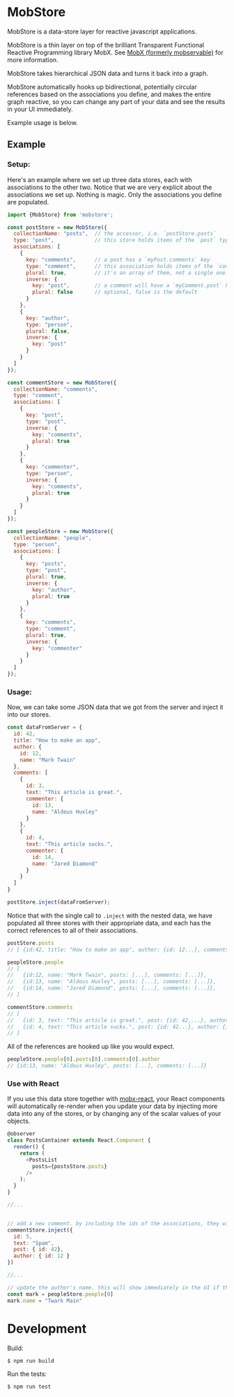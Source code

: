 # MobStore

MobStore is a data-store layer for reactive javascript applications.

MobStore is a thin layer on top of the brilliant Transparent Functional Reactive Programming library MobX. See [MobX (formerly mobservable)](http://mobxjs.github.io/mobx/) for more information.

MobStore takes hierarchical JSON data and turns it back into a graph.

MobStore automatically hooks up bidirectional, potentially circular references based on the associations you define, and makes the entire graph reactive, so you can change any part of your data and see the results in your UI immediately.

Example usage is below.


## Example

### Setup:

Here's an example where we set up three data stores, each with associations to the other two. Notice that we are very explicit about the associations we set up. Nothing is magic. Only the associations you define are populated.

```javascript
import {MobStore} from 'mobstore';

const postStore = new MobStore({
  collectionName: "posts",  // the accessor, i.e. `postStore.posts`
  type: "post",             // this store holds items of the `post` type.
  associations: [
    {
      key: "comments",      // a post has a `myPost.comments` key
      type: "comment",      // this association holds items of the `comment` type.
      plural: true,         // it's an array of them, not a single one.
      inverse: {
        key: "post",        // a comment will have a `myComment.post` key
        plural: false       // optional, false is the default
      }
    },
    {
      key: "author",
      type: "person",
      plural: false,
      inverse: {
        key: "post"
      }
    }
  ]
});

const commentStore = new MobStore({
  collectionName: "comments",
  type: "comment",
  associations: [
    {
      key: "post",
      type: "post",
      inverse: {
        key: "comments",
        plural: true
      }
    },
    {
      key: "commenter",
      type: "person",
      inverse: {
        key: "comments",
        plural: true
      }
    }
  ]
});

const peopleStore = new MobStore({
  collectionName: "people",
  type: "person",
  associations: [
    {
      key: "posts",
      type: "post",
      plural: true,
      inverse: {
        key: "author",
        plural: true
      }
    },
    {
      key: "comments",
      type: "comment",
      plural: true,
      inverse: {
        key: "commenter"
      }
    }
  ]
});
```


### Usage:

Now, we can take some JSON data that we got from the server and inject it into our stores.

```javascript
const dataFromServer = {
  id: 42,
  title: "How to make an app",
  author: {
    id: 12,
    name: "Mark Twain"
  },
  comments: [
    {
      id: 3,
      text: "This article is great.",
      commenter: {
        id: 13,
        name: "Aldous Huxley"
      }
    },
    {
      id: 4,
      text: "This article sucks.",
      commenter: {
        id: 14,
        name: "Jared Diamond"
      }
    }
  ]
}

postStore.inject(dataFromServer);
```


Notice that with the single call to `.inject` with the nested data, we have populated all three stores with their appropriate data, and each has the correct references to all of their associations.

```javascript
postStore.posts
// [ {id:42, title: "How to make an app", author: {id: 12...}, comments: [...]} ]

peopleStore.people
// [
//   {id:12, name: "Mark Twain", posts: [...], comments: [...]},
//   {id:13, name: "Aldous Huxley", posts: [...], comments: [...]},
//   {id:14, name: "Jared Diamond", posts: [...], comments: [...]},
// ]

commentStore.comments
// [
//   {id: 3, text: "This article is great.", post: {id: 42,...}, author: {id: 13...}}
//   {id: 4, text: "This article sucks.", post: {id: 42...}, author: {id: 14...}}
// ]
```

All of the references are hooked up like you would expect.

```javascript
peopleStore.people[0].posts[0].comments[0].author
// {id:13, name: "Aldous Huxley", posts: [...], comments: [...]}
```


### Use with React

If you use this data store together with [mobx-react](https://github.com/mobxjs/mobx-react), your React components will automatically re-render when you update your data by injecting more data into any of the stores, or by changing any of the scalar values of your objects.


```javascript
@observer
class PostsContainer extends React.Component {
  render() {
    return (
      <PostsList
        posts={postsStore.posts}
      />
    );
  }
}

//...


// add a new comment. by including the ids of the associations, they will get hooked up properly.
commentStore.inject({
  id: 5,
  text: "Spam",
  post: { id: 42},
  author: { id: 12 }
})

//...

// update the author's name. this will show immediately in the UI if the name field is used somewhere.
const mark = peopleStore.people[0]
mark.name = "Twark Main"

```





# Development

Build:

    $ npm run build

Run the tests:

    $ npm run test
